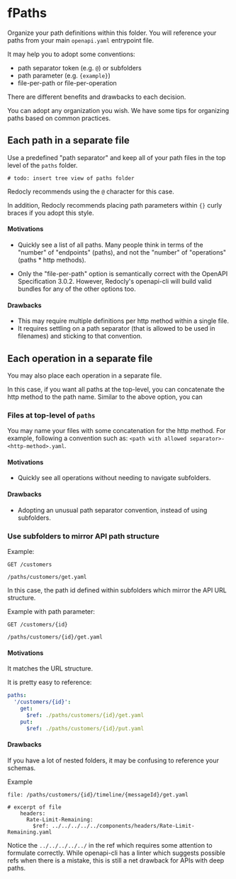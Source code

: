 fPaths
=====

Organize your path definitions within this folder.  You will reference your paths from your main `openapi.yaml` entrypoint file.

It may help you to adopt some conventions:

* path separator token (e.g. `@`) or subfolders
* path parameter (e.g. `{example}`)
* file-per-path or file-per-operation

There are different benefits and drawbacks to each decision.

You can adopt any organization you wish.  We have some tips for organizing paths based on common practices.

## Each path in a separate file

Use a predefined "path separator" and keep all of your path files in the top level of the `paths` folder.

```
# todo: insert tree view of paths folder
```

Redocly recommends using the `@` character for this case.

In addition, Redocly recommends placing path parameters within `{}` curly braces if you adopt this style.

#### Motivations

* Quickly see a list of all paths.  Many people think in terms of the "number" of "endpoints" (paths), and not the "number" of "operations" (paths * http methods).

* Only the "file-per-path" option is semantically correct with the OpenAPI Specification 3.0.2.  However, Redocly's openapi-cli will build valid bundles for any of the other options too.


#### Drawbacks

* This may require multiple definitions per http method within a single file.
* It requires settling on a path separator (that is allowed to be used in filenames) and sticking to that convention.

## Each operation in a separate file

You may also place each operation in a separate file.

In this case, if you want all paths at the top-level, you can concatenate the http method to the path name.  Similar to the above option, you can

### Files at top-level of `paths`

You may name your files with some concatenation for the http method. For example, following a convention such as: `<path with allowed separator>-<http-method>.yaml`.

#### Motivations

* Quickly see all operations without needing to navigate subfolders.

#### Drawbacks

* Adopting an unusual path separator convention, instead of using subfolders.

### Use subfolders to mirror API path structure

Example:
```
GET /customers

/paths/customers/get.yaml
```

In this case, the path id defined within subfolders which mirror the API URL structure.

Example with path parameter:
```
GET /customers/{id}

/paths/customers/{id}/get.yaml
```

#### Motivations

It matches the URL structure.

It is pretty easy to reference:

```yaml
paths:
  '/customers/{id}':
    get:
      $ref: ./paths/customers/{id}/get.yaml
    put:
      $ref: ./paths/customers/{id}/put.yaml
```

#### Drawbacks

If you have a lot of nested folders, it may be confusing to reference your schemas.

Example
```
file: /paths/customers/{id}/timeline/{messageId}/get.yaml

# excerpt of file
    headers:
      Rate-Limit-Remaining:
        $ref: ../../../../../components/headers/Rate-Limit-Remaining.yaml

```
Notice the `../../../../../` in the ref which requires some attention to formulate correctly.  While openapi-cli has a linter which suggests possible refs when there is a mistake, this is still a net drawback for APIs with deep paths.
